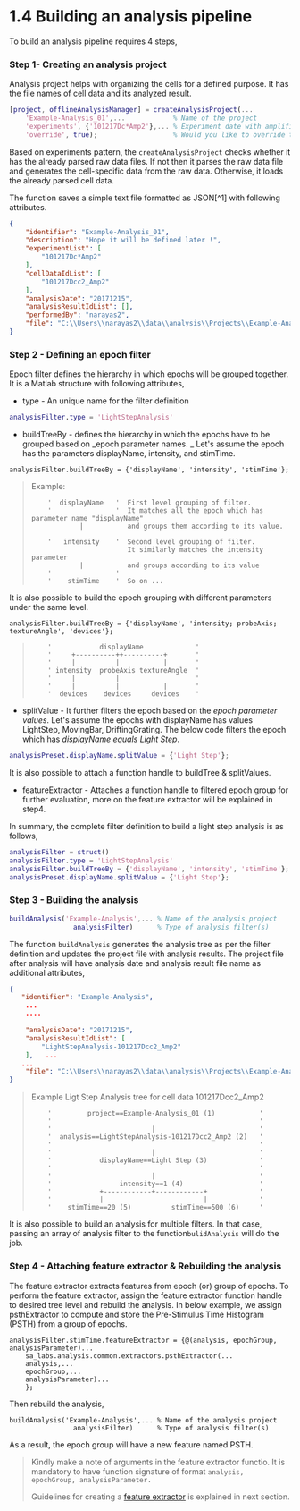 # 1.4 Building an analysis pipeline

To build an analysis pipeline requires 4 steps,

### Step 1- Creating an analysis project

Analysis project helps with organizing the cells for a defined purpose. It has the file names of cell data and its analyzed result.

```Matlab
[project, offlineAnalysisManager] = createAnalysisProject(...
    'Example-Analysis_01',...            % Name of the project
    'experiments', {'101217Dc*Amp2'},... % Experiment date with amplifier channel 
    'override', true);                   % Would you like to override the project
```

Based on experiments pattern, the `createAnalysisProject` checks whether it has the already parsed raw data files. If not then it parses the raw data file and generates the cell-specific data from the raw data. Otherwise, it loads the already parsed cell data.

The function saves a simple text file formatted as JSON[^1] with following attributes.

```json
{
    "identifier": "Example-Analysis_01",
    "description": "Hope it will be defined later !",
    "experimentList": [
        "101217Dc*Amp2"
    ],
    "cellDataIdList": [
        "101217Dcc2_Amp2"
    ],
    "analysisDate": "20171215",
    "analysisResultIdList": [],
    "performedBy": "narayas2",
    "file": "C:\\Users\\narayas2\\data\\analysis\\Projects\\Example-Analysis_01\\project.json"
}
```

### Step 2 - Defining an epoch filter

Epoch filter defines the hierarchy in which epochs will be grouped together. It is a Matlab structure with following attributes,

* type -  An unique name for the filter definition

```Matlab
analysisFilter.type = 'LightStepAnalysis'
```

* buildTreeBy - defines the hierarchy in which the epochs have to be grouped based on _epoch parameter names. _
  Let's assume the epoch has the parameters displayName, intensity, and stimTime. 

```
analysisFilter.buildTreeBy = {'displayName', 'intensity', 'stimTime'};
```

> Example:
>
> ```
>     '  displayName   '  First level grouping of filter. 
>     '                '  It matches all the epoch which has parameter name "displayName" 
>             |           and groups them according to its value.
>     
>     '   intensity    '  Second level grouping of filter. 
>                         It similarly matches the intensity parameter
>             |           and groups according to its value
>     '                '
>     '    stimTime    '  So on ...
> ```

It is also possible to build the epoch grouping with different parameters under the same level.

```
analysisFilter.buildTreeBy = {'displayName', 'intensity; probeAxis; textureAngle', 'devices'};
```

> ```
>     '            displayName             '
>     '     +----------++----------+       '
>     '     |          |           |       '
>     ' intensity  probeAxis textureAngle  ' 
>     '     |          |                   '
>     '     |          |           |       '
>     '  devices    devices     devices    '
> ```

* splitValue -  It further filters the epoch based on the _epoch parameter values_. Let's assume the epochs with displayName has values LightStep, MovingBar, DriftingGrating. The below code filters the epoch which has _displayName equals Light Step_.  

```Matlab
analysisPreset.displayName.splitValue = {'Light Step'};
```

It is also possible to attach a function handle to buildTree & splitValues.

* featureExtractor - Attaches a function handle to filtered epoch group for further evaluation, more on the feature extractor will be explained in step4. 

In summary, the complete filter definition to build a light step analysis is as follows,

```Matlab
analysisFilter = struct()
analysisFilter.type = 'LightStepAnalysis'
analysisFilter.buildTreeBy = {'displayName', 'intensity', 'stimTime'};
analysisPreset.displayName.splitValue = {'Light Step'};
```

### Step 3 - Building the analysis

```Matlab
buildAnalysis('Example-Analysis',... % Name of the analysis project
                analysisFilter)      % Type of analysis filter(s)
```

The function `buildAnalysis` generates the analysis tree as per the filter definition and updates the project file with analysis results. The  project file after analysis will have analysis date and analysis result file name as additional attributes,

```json
{
   "identifier": "Example-Analysis",
    ... 
    ....

    "analysisDate": "20171215",
    "analysisResultIdList": [
        "LightStepAnalysis-101217Dcc2_Amp2"
    ],   ... 
   ...
    "file": "C:\\Users\\narayas2\\data\\analysis\\Projects\\Example-Analysis_01\\project.json"
}
```

> Example Ligt Step Analysis tree for cell data 101217Dcc2\_Amp2
>
> ```
>     '         project==Example-Analysis_01 (1)           '
>     '                                                    '
>     '                         |                          '
>     '  analysis==LightStepAnalysis-101217Dcc2_Amp2 (2)   '
>     '                                                    '
>     '                         |                          '
>     '            displayName==Light Step (3)             '
>     '                                                    '
>     '                         |                          '
>     '                 intensity==1 (4)                   '
>     '            +------------+------------+             '
>     '            |                         |             '
>     '    stimTime==20 (5)          stimTime==500 (6)     '
> ```

It is also possible to build an analysis for multiple filters. In that case, passing an array of analysis filter to the function`bulidAnalysis` will do the job. 

### Step 4 - Attaching feature extractor & Rebuilding the analysis

The feature extractor extracts features from epoch \(or\) group of epochs. To perform the feature extractor, assign the feature extractor function handle to desired tree level and rebuild the analysis. In below example, we assign psthExtractor to compute and store the Pre-Stimulus Time Histogram \(PSTH\) from a group of epochs.

```
analysisFilter.stimTime.featureExtractor = {@(analysis, epochGroup, analysisParameter)...
    sa_labs.analysis.common.extractors.psthExtractor(...
    analysis,...
    epochGroup,...
    analysisParameter)...
    };
```

Then rebuild the analysis,

```
buildAnalysis('Example-Analysis',... % Name of the analysis project
                analysisFilter)      % Type of analysis filter(s)
```

As a result, the epoch group will have a new feature named PSTH.

> Kindly make a note of arguments in the feature extractor functio. It is mandatory to have function signature of format  `analysis, epochGroup, analysisParameter.`
>
> Guidelines for creating a [feature extractor](/building-analysis-pipeline/creating-feature-extractor.md) is explained in next section.




